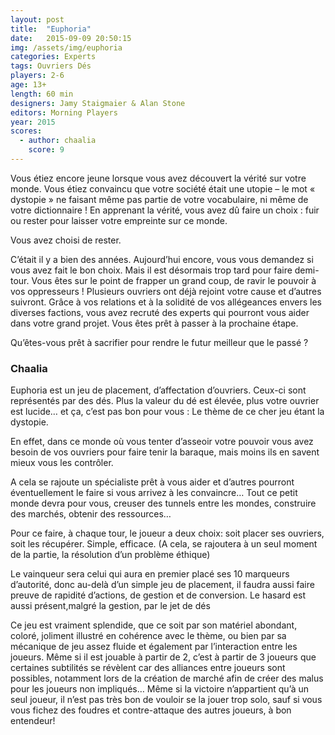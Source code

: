 ```yaml
---
layout: post
title:  "Euphoria"
date:   2015-09-09 20:50:15
img: /assets/img/euphoria
categories: Experts
tags: Ouvriers Dés
players: 2-6
age: 13+
length: 60 min
designers: Jamy Staigmaier & Alan Stone
editors: Morning Players
year: 2015
scores:
  - author: chaalia
    score: 9
---
```


<span>Vous étiez encore jeune lorsque vous avez découvert la vérité sur votre monde. Vous étiez convaincu que votre société était une utopie – le mot « dystopie » ne faisant même pas partie de votre vocabulaire, ni même de votre dictionnaire ! En apprenant la vérité, vous avez dû faire un choix : fuir ou rester pour laisser votre empreinte sur ce monde.</span>

<span>Vous avez choisi de rester.</span>

<span>C’était il y a bien des années. Aujourd’hui encore, vous vous demandez si vous avez fait le bon choix. Mais il est désormais trop tard pour faire demi-tour. Vous êtes sur le point de frapper un grand coup, de ravir le pouvoir à vos oppresseurs ! Plusieurs ouvriers ont déjà rejoint votre cause et d’autres suivront. Grâce à vos relations et à la solidité de vos allégeances envers les diverses factions, vous avez recruté des experts qui pourront vous aider dans votre grand projet. Vous êtes prêt à passer à la prochaine étape.</span>

<span>Qu’êtes-vous prêt à sacrifier pour rendre le futur meilleur que le passé ?</span>

### Chaalia

Euphoria est un jeu de placement, d’affectation d’ouvriers. Ceux-ci sont représentés par des dés. Plus la valeur du dé est élevée, plus votre ouvrier est lucide… et ça, c’est pas bon pour vous : Le thème de ce cher jeu étant la dystopie.

En effet, dans ce monde où vous tenter d’asseoir votre pouvoir vous avez besoin de vos ouvriers pour faire tenir la baraque, mais moins ils en savent mieux vous les contrôler.

A cela se rajoute un spécialiste prêt à vous aider et d’autres pourront éventuellement le faire si vous arrivez à les convaincre…
Tout ce petit monde devra pour vous, creuser des tunnels entre les mondes, construire des marchés, obtenir des ressources…

Pour ce faire, à chaque tour, le joueur a deux choix: soit placer ses ouvriers, soit les récupérer. Simple, efficace. (A cela, se rajoutera à un seul moment de la partie, la résolution d’un problème éthique)

Le vainqueur sera celui qui aura en premier placé ses 10 marqueurs d’autorité, donc au-delà d’un simple jeu de placement, il faudra aussi faire preuve de rapidité d’actions, de gestion et de conversion. Le hasard est aussi présent,malgré la gestion, par le jet de dés

Ce jeu est vraiment splendide, que ce soit par son matériel abondant, coloré, joliment illustré en cohérence avec le thème, ou bien par sa mécanique de jeu assez fluide et également par l’interaction entre les joueurs.
Même si il est jouable à partir de 2, c’est à partir de 3 joueurs que certaines subtilités se révèlent car des alliances entre joueurs sont possibles, notamment lors de la création de marché afin de créer des malus pour les joueurs non impliqués… Même si la victoire n’appartient qu’à un seul joueur, il n’est pas très bon de vouloir se la jouer trop solo, sauf si vous vous fichez des foudres et contre-attaque des autres joueurs, à bon entendeur!
